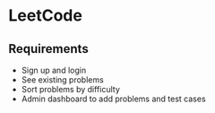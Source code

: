 # LeetCode

## Requirements

- Sign up and login
- See existing problems
- Sort problems by difficulty
- Admin dashboard to add problems and test cases
